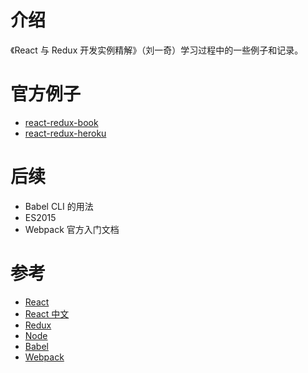 # 介绍

《React 与 Redux 开发实例精解》（刘一奇）学习过程中的一些例子和记录。

# 官方例子
- [react-redux-book](https://github.com/lewis617/react-redux-book)
- [react-redux-heroku](https://github.com/lewis617/react-redux-heroku)

# 后续
- Babel CLI 的用法
- ES2015
- Webpack 官方入门文档

# 参考
- [React](https://reactjs.org)
- [React 中文](http://react-china.org)
- [Redux](https://redux.js.org)
- [Node](https://nodejs.org/en/)
- [Babel](http://babeljs.io)
- [Webpack](http://webpack.github.io)


